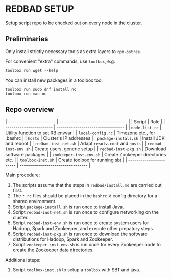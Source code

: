 # REDBAD SETUP

Setup script repo to be checked out on every node in the cluster.

## Preliminaries

Only install strictly necessary tools as extra layers to `rpm-ostree`.

For convenient "extra" commands, use `toolbox`, e.g.

    toolbox run wget --help

You can install new packages in a toolbox too:

    toolbox run sudo dnf install nc
    toolbox run man nc

## Repo overview

| ----------------------- | --------------------------------- |
| Script                  | Role                              |
| ----------------------- | --------------------------------- |
| `node-list.rc`          | Utility function to set RB envvar |
| `local-config.rc`       | Timezone etc., for .bashrc        |
| `hosts`                 | Cluster's IP addresses            |
| `package-install.sh`    | Install JDK and reboot            |
| `redbad-inst-net.sh`    | Adapt `resolv.conf` and `hosts`   |
| `redbad-inst-env.sh`    | Create users, generic setup       |
| `redbad-inst-pkg.sh`    | Download software packages        |
| `zookeeper-inst-env.sh` | Create Zookeeper directories etc. |
| `toolbox-inst.sh`       | Create toolbox for running sbt    |
| ----------------------- | --------------------------------- |

Main procedure:

1. The scripts assume that the steps in `redbad/install.md` are carried out first.
1. The `*.rc` files should be placed in the `bashrc.d` config directory for a shared environment.
1. Script `package-install.sh` is run once to install Java.
1. Script `redbad-inst-net.sh` is run once to configure networking on the cluster.
1. Script `redbad-inst-env.sh` is run once to create system users for Hadoop, Spark and Zookeeper, and execute other prepatory steps.
1. Script `redbad-inst-pkg.sh` is run once to download the software distributions for Hadoop, Spark and Zookeeper.
1. Script `zookeeper-inst-env.sh` is run once for every Zookeeper node to create the Zookeeper data directories.

Additional steps:

1. Script `toolbox-inst.sh` to setup a `toolbox` with SBT and java.
